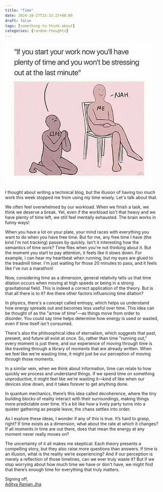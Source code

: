 ```yaml
---
title: "Time"
date: 2024-10-27T23:33:27+08:00
draft: false
tags: [something-to-think-about]
categories: [random-thoughts]
---
```

![](image.png)

I thought about writing a technical blog, but the illusion of having too much work this week stopped me from using my time wisely. Let's talk about that.

We often feel overwhelmed by our workload. When we finish a task, we think we deserve a break. Yet, even if the workload isn't that heavy and we have plenty of time left, we still feel mentally exhausted. The brain works in funny ways!

When you have a lot on your plate, your mind races with everything you want to do when you have free time. But for me, any free time I have (the kind I'm not tracking) passes by quickly. Isn't it interesting how the semantics of time work? Time flies when you're not thinking about it. But the moment you start to pay attention, it feels like it slows down. For example, I can hear my heartbeat when running, but my eyes are glued to the treadmill timer. I'm just waiting for those 20 minutes to pass, and it feels like I've run a marathon!

Now, considering time as a dimension, general relativity tells us that time dilation occurs when moving at high speeds or being in a strong gravitational field. This is indeed a correct application of the theory. But is that all there is to it? Are there other factors influencing time dilation?

In physics, there's a concept called entropy, which helps us understand how energy spreads out and becomes less useful over time. This idea can be thought of as the "arrow of time"—as things move from order to disorder. You could say time helps determine how energy is used or wasted, even if time itself isn't consumed.

There's also the philosophical idea of eternalism, which suggests that past, present, and future all exist at once. So, rather than time "running out," every moment is just there, and our experience of moving through time is like traveling through a library of moments that are already written. When we feel like we're wasting time, it might just be our perception of moving through those moments.

In a similar vein, when we think about information, time can relate to how quickly we process and understand things. If we spend time on something unproductive, it might feel like we're wasting it—kind of like when our devices slow down, and it takes forever to get anything done. 

In quantum mechanics, there’s this idea called decoherence, where the tiny building blocks of reality interact with their surroundings, making things more predictable over time. It’s a bit like how a lively party turns into a quieter gathering as people leave; the chaos settles into order.

As I explore these ideas, I wonder if any of this is true. It’s hard to grasp, right? If time exists as a dimension, what about the rate at which it changes? If all moments in time are out there, does that mean the energy at any moment never really moves on?

The uncertainty of it all makes me skeptical. Each theory presents a compelling story, but they also raise more questions than answers. If time is an illusion, what is the reality we’re experiencing? And if our perception is merely a reflection of those timelines, can we ever truly waste it? But if we stop worrying about how much time we have or don't have, we might find that there’s enough time for everything that truly matters.

Signing off,  
[Aditya Ranjan Jha](https://github.com/adi4comp)